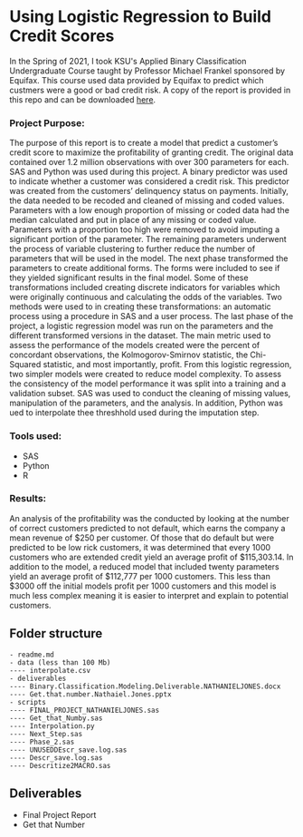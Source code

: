 # Using Logistic Regression to Build Credit Scores

In the Spring of 2021, I took KSU's Applied Binary Classification Undergraduate Course taught by Professor Michael Frankel sponsored by Equifax. This course used data provided by Equifax to predict which custmers were a good or bad credit risk. A copy of the report is provided in this repo and can be downloaded [here](https://github.com/njones738/Using-Logistic-Regression-to-Build-Credit-Scores/blob/main/deliverables/Binary.Classification.Modeling.Deliverable.NATHANIELJONES.pdf).

### __Project Purpose:__  

The purpose of this report is to create a model that predict a customer’s credit score to maximize the profitability of granting credit. The original data contained over 1.2 million observations with over 300 parameters for each. SAS and Python was used during this project. A binary predictor was used to indicate whether a customer was considered a credit risk. This predictor was created from the customers’ delinquency status on payments. Initially, the data needed to be recoded and cleaned of missing and coded values. Parameters with a low enough proportion of missing or coded data had the median calculated and put in place of any missing or coded value. Parameters with a proportion too high were removed to avoid imputing a significant portion of the parameter. The remaining parameters underwent the process of variable clustering to further reduce the number of parameters that will be used in the model.
The next phase transformed the parameters to create additional forms. The forms were included to see if they yielded significant results in the final model. Some of these transformations included creating discrete indicators for variables which were originally continuous and calculating the odds of the variables. Two methods were used to in creating these transformations: an automatic process using a procedure in SAS and a user process.
The last phase of the project, a logistic regression model was run on the parameters and the different transformed versions in the dataset. The main metric used to assess the performance of the models created were the percent of concordant observations, the Kolmogorov-Smirnov statistic, the Chi-Squared statistic, and most importantly, profit. From this logistic regression, two simpler models were created to reduce model complexity. To assess the consistency of the model performance it was split into a training and a validation subset.
SAS was used to conduct the cleaning of missing values, manipulation of the parameters, and the analysis. In addition, Python was ued to interpolate thee threshhold used during the imputation step.

### __Tools used:__   


* SAS
* Python
* R

### __Results:__      

An analysis of the profitability was the conducted by looking at the number of correct customers predicted to not default, which earns the company a mean revenue of $250 per customer. Of those that do default but were predicted to be low rick customers, it was determined that every 1000 customers who are extended credit yield an average profit of $115,303.14. In addition to the model, a reduced model that included twenty parameters yield an average profit of $112,777 per 1000 customers. This less than $3000 off the initial models profit per 1000 customers and this model is much less complex meaning it is easier to interpret and explain to potential customers. 

## Folder structure

```
- readme.md
- data (less than 100 Mb)
---- interpolate.csv
- deliverables
---- Binary.Classification.Modeling.Deliverable.NATHANIELJONES.docx
---- Get.that.number.Nathaiel.Jones.pptx
- scripts
---- FINAL_PROJECT_NATHANIELJONES.sas
---- Get_that_Numby.sas
---- Interpolation.py
---- Next_Step.sas
---- Phase_2.sas
---- UNUSEDDEscr_save.log.sas
---- Descr_save.log.sas
---- Descritize2MACRO.sas
```

## Deliverables

* Final Project Report     
* Get that Number     
